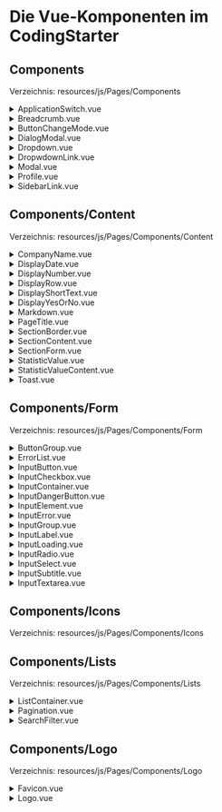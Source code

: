 # Die Vue-Komponenten im CodingStarter

## Components

Verzeichnis: resources/js/Pages/Components

<details>
    <summary>ApplicationSwitch.vue</summary>

    components
    - DropdownLink
    - SidebarLink

    props:
    - displayType
      - { header, sidebar }
    - applicationName
      - { admin, employee, customer }

</details>

<details>
    <summary>Breadcrumb.vue</summary>

    props:
    - home
      - default: "Dashboard"
    - applicationName
      - { admin, employee, customer }
    - current
      - Name der aktuellen Position
    - breadcrumbs
      - Liste der Navigationspunkte
    - startPage
      - { true, false }

    Beispiel:
    ```js
    <breadcrumb
        :application-name="$page.props.applications.app_admin"
        current="Edit"
        :breadcrumbs="{
            Liste: route('admin.user.index'),
            Anzeige: route('admin.user.show', appuser.id),
        }"
    ></breadcrumb>
    ```

</details>

<details>
    <summary>ButtonChangeMode.vue</summary>

    props:
    - mode
      - { light, dark}

    events:
    - changeMode

</details>

<details>
    <summary>DialogModal.vue</summary>

    components:
    - Modal.vue

    props:
    - show
      - { true, false }
    - maxWidth
      - { sm, md, lg, xl, 2xl } 
    - closeable
      - { true, false }

    events:
    - close
</details>

<details>
    <summary>Dropdown.vue</summary>

    props:
    - align
      - { left, right }
    - width
      - { 48, 64, 96}
    - autoClose
      - { true, false }
    - contentClasses
</details>

<details>
    <summary>DropwdownLink.vue</summary>

    props:
    - routeName
    - Name der Route
    - withIcon
      - { true, false }
    - withRoute
      - { true, false }

</details>

<details>
    <summary>Modal.vue</summary>

    props:
    - show
      - { true, false }
    - maxWidth
      - { sm, md, lg, xl, 2xl } 
    - closeable
      - { true, false }
    
    events:
    - close

</details>

<details>
    <summary>Profile.vue</summary>

    props:
    - sessions

</details>

<details>
    <summary>SidebarLink.vue</summary>

    props:
    - icon
    - Name des Icons, falls ein Icon angezeigt werden soll
    - label
    - Beschriftung
    - routeName
    - Name der Route

</details>


## Components/Content

Verzeichnis: resources/js/Pages/Components/Content

<details>
    <summary>CompanyName.vue</summary>

    components:
    - Favicon

    props:
    - classes
    - withFavicon
      - { true, false }
    - withSlogan
      - { true, false }
    - withLink
      - { true, false }
    - routeName
    - Name der Route

</details>

<details>
    <summary>DisplayDate.vue</summary>

    props:
    - value
    - timeOn
    - { true, false }

</details>

<details>
    <summary>DisplayNumber.vue</summary>

    props:
    - value
    - afterDigits
    - Anzahl der Nachkommastellen
    - valueUnit
      - zum Beispiel: Euro
    - valueUnitClass

</details>

<details>
    <summary>DisplayRow.vue</summary>

    props:
    - label

</details>

<details>
    <summary>DisplayShortText.vue</summary>

    props:
    - content
    - maxLength
    - continuationSymbol

</details>

<details>
    <summary>DisplayYesOrNo.vue</summary>

    props:
    - value

</details>

<details>
    <summary>Markdown.vue</summary>

    props
    - markdown

</details>

<details>
    <summary>PageTitle.vue</summary>

    props
    - title

</details>

<details>
    <summary>SectionBorder.vue</summary>

</details>


<details>
    <summary>SectionContent.vue</summary>

    components:
    - SectionTitle

    slots:
    - title
    - description
    - onlinehelp
    - content

</details>

<details>
    <summary>SectionForm.vue</summary>

    components:
    - SectionTitle

    emits:
    - submitted

    props:
    - loading
      - { true, false }

</details>

<details>
    <summary>StatisticValue.vue</summary>

    props:
    - withIcon
    - icon
    - color
    - withLink
    - routeName
    - label
    - valueType
    - value
    - afterDigits
    - valueUnit
    - valueUnitClass

</details>

<details>
    <summary>StatisticValueContent.vue</summary>

    components:
    - DisplayNumber
    - DisplayDate

    props:
    - withIcon
    - icon
    - color
    - withLink
    - routeName
    - label
    - valueType
    - value
    - afterDigits
    - valueUnit
    - valueUnitClass
  
</details>


<details>
    <summary>Toast.vue</summary>

    props:
    - show
      - { true, false }
    - type
      - { success, error}
    - message

</details>

## Components/Form

Verzeichnis: resources/js/Pages/Components/Form


<details>
    <summary>ButtonGroup.vue</summary>

    props:
    - align
      - default: "justify-center md:justify-end"

</details>


<details>
    <summary>ErrorList.vue</summary>

    props:
    - Errors

</details>

<details>
    <summary>InputButton.vue</summary>

    prosp:
    - type
      - { submit, button }

</details>

<details>
    <summary>InputCheckbox.vue</summary>

    events:
    - update:checked
  
    props:
    - name
    - modelValue
    - label

</details>

<details>
    <summary>InputContainer.vue</summary>

    prosp:
    - fullWith
      - { true, false }

</details>

<details>
    <summary>InputDangerButton.vue</summary>
 
    props:
    - type

</details>


<details>
    <summary>InputElement.vue</summary>

    emits:
    - update:modelValue
  
    props:
    - name
    - modelValue
    - placeholder
    - required
      - { true, false }

</details>

<details>
    <summary>InputError.vue</summary>

    props:
    - message

</details>

<details>
    <summary>InputGroup.vue</summary>

</details>

<details>
    <summary>InputLabel.vue</summary>

    props:
    - name
      - der Name, der auch für das Eingabeelement benutzt wird

</details>

<details>
    <summary>InputLoading.vue</summary>

    props:
    - loading
      - { true, false }
    - loadingText

</details>

<details>
    <summary>InputRadio.vue</summary>

    events:
    - update:modelValue

    props:
    - modelValue
    - options
    - vertical

</details>

<details>
    <summary>InputSelect.vue</summary>

    events:
    - update:modelValue

    props:
    - modelValue
    - options

</details>

<details>
    <summary>InputSubtitle.vue</summary>

    props:
    - title

</details>

<details>
    <summary>InputTextarea.vue</summary>

    events:
    - update:modelValue

     props:
    - name
    - modelValue
    - placeholder
    - rows

</details>

## Components/Icons

Verzeichnis: resources/js/Pages/Components/Icons

## Components/Lists

Verzeichnis: resources/js/Pages/Components/Lists

<details>
    <summary>ListContainer.vue</summary>

    components:
    - Pagination
    - searchFilter

    props: 
    - datarows
    - filter
    - noEntries
    - routeIndex
    - searchFilter
      - { true, false }
    - searchText
    - showOn
      - { true, false }
    - routeShow
    - editOn
      - { true, false }
    - routeEdit

</details>

<details>
    <summary>Pagination.vue</summary>

    props:
    - links

</details>

<details>
    <summary>SearchFilter.vue</summary>

    events:
    - update:modelvalue
    - reset

    props:
    - modelValue
    - searchText

</details>

## Components/Logo

Verzeichnis: resources/js/Pages/Components/Logo

<details>
    <summary>Favicon.vue</summary>

    keine Events und keine Props.

</details>

<details>
    <summary>Logo.vue</summary>

    keine Events und keine Props.

</details>

